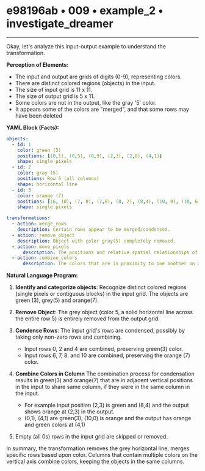 # e98196ab • 009 • example_2 • investigate_dreamer

---
Okay, let's analyze this input-output example to understand the transformation.

**Perception of Elements:**

*   The input and output are grids of digits (0-9), representing colors.
*   There are distinct colored regions (objects) in the input.
*   The size of input grid is 11 x 11.
*   The size of output grid is 5 x 11.
*   Some colors are not in the output, like the gray '5' color.
*  It appears some of the colors are "merged", and that some rows may have been deleted

**YAML Block (Facts):**



```yaml
objects:
  - id: 1
    color: green (3)
    positions: [(0,1), (0,5), (0,9), (2,3), (2,8), (4,1)]
    shape: single pixels
  - id: 2
    color: gray (5)
    positions: Row 5 (all columns)
    shape: horizontal line
  - id: 3
    color: orange (7)
    positions: [(6, 10), (7, 0), (7,8), (8, 2), (8,4), (10, 0), (10, 6), (10, 10)]
    shape: single pixels

transformations:
  - action: merge_rows
    description: Certain rows appear to be merged/condensed.
  - action: remove_object
    description: Object with color gray(5) completely removed.
  - action: move_pixels
      description: The positions and relative spatial relationships of the green(3) and orange(7) are changed.
  - action: combine_colors
      description: The colors that are in proximity to one another on a vertical axis, are preserved in the same column

```



**Natural Language Program:**

1.  **Identify and categorize objects**: Recognize distinct colored regions (single pixels or contiguous blocks) in the input grid. The objects are green (3), grey(5) and orange(7).

2. **Remove Object**: The grey object (color 5, a solid horizontal line across the entire row 5) is entirely removed from the output grid.

3.  **Condense Rows**: The input grid's rows are condensed, possibly by taking only non-zero rows and combining.
    *   Input rows 0, 2 and 4 are combined, preserving green(3) color.
    *   Input rows 6, 7, 8, and 10 are combined, preserving the orange (7) color.

4.  **Combine Colors in Column** The combination process for condensation results in green(3) and orange(7) that are in adjacent vertical positions in the input to share same column, if they were in the same column in the input.
    * For example input position (2,3) is green and (8,4) and the output shows orange at (2,3) in the output.
    * (0,1), (4,1) are green(3), (10,0) is orange and the output has orange and green colors at (4,1)
5. Empty (all 0s) rows in the input grid are skipped or removed.

In summary, the transformation removes the grey horizontal line, merges specific rows based upon color. Columns that contain multiple colors on the vertical axis combine colors, keeping the objects in the same columns.


